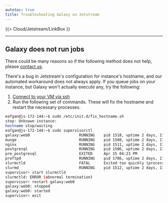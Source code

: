 ```yaml
---
autotoc: true
title: Troubleshooting Galaxy on Jetstream
---
```

{{> Cloud/Jetstream/LinkBox }}

<div class='left'></div>

----

## Galaxy does not run jobs

There could be many reasons so if the following method does not help, please [contact us](https://biostar.usegalaxy.org/).

There's a bug in Jetstream's configuration for instance's hostname, and our automated workaround does not always apply. If you queue jobs on your instance, but Galaxy won't actually execute any, try the following:
 
1. [Connect to your VM via ssh](/src/cloud/jetstream/ssh/index.md)
2. Run the following set of commands. These will fix the hostname and restart the necessary processes.

```bash
eafgan@js-172-144:~$ sudo /etc/init.d/fix_hostname.sh
stop: Unknown instance:
hostname stop/waiting
eafgan@js-172-144:~$ sudo supervisorctl
galaxy:web0                      RUNNING    pid 1518, uptime 2 days, 17:02:05
munge                            RUNNING    pid 1508, uptime 2 days, 17:02:05
nginx                            RUNNING    pid 1511, uptime 2 days, 17:02:05
postgresql                       RUNNING    pid 1506, uptime 2 days, 17:02:05
pre_postgresql                   EXITED     Apr 15 04:23 PM
proftpd                          RUNNING    pid 1786, uptime 2 days, 17:01:58
slurmctld                        FATAL      Exited too quickly (process log may have details)
slurmd                           RUNNING    pid 1512, uptime 2 days, 17:02:05
supervisor> start slurmctld
slurmctld: ERROR (abnormal termination)
supervisor> restart galaxy:web0
galaxy:web0: stopped
galaxy:web0: started
supervisor> exit
```
